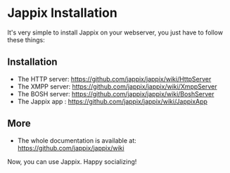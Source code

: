 Jappix Installation
===================

It's very simple to install Jappix on your webserver, you just have to follow these things:


Installation
------------

* The HTTP server: https://github.com/jappix/jappix/wiki/HttpServer
* The XMPP server: https://github.com/jappix/jappix/wiki/XmppServer
* The BOSH server: https://github.com/jappix/jappix/wiki/BoshServer
* The Jappix app : https://github.com/jappix/jappix/wiki/JappixApp

More
----

* The whole documentation is available at: https://github.com/jappix/jappix/wiki


Now, you can use Jappix. Happy socializing!
